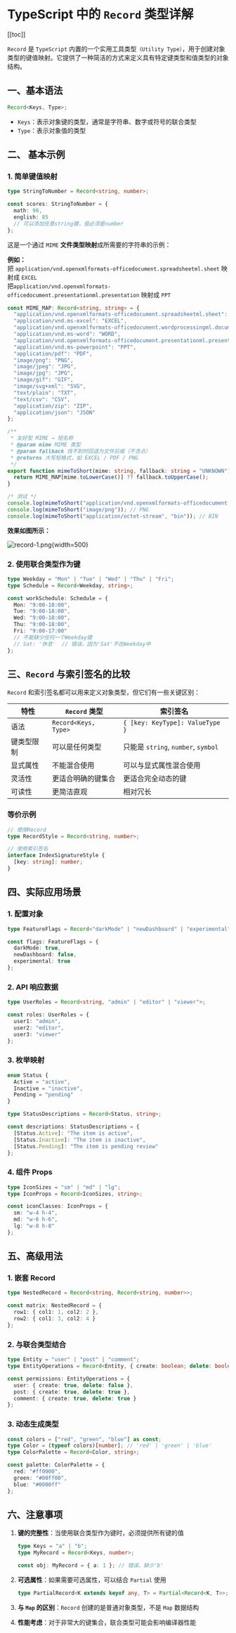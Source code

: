 # TypeScript 中的 `Record` 类型详解

[[toc]]

`Record` 是 `TypeScript` 内置的一个实用工具类型`（Utility Type）`，用于创建对象类型的键值映射。它提供了一种简洁的方式来定义具有特定键类型和值类型的对象结构。

## 一、基本语法

```typescript
Record<Keys, Type>;
```

- `Keys`：表示对象键的类型，通常是字符串、数字或符号的联合类型
- `Type`：表示对象值的类型

## 二、 基本示例

### 1. 简单键值映射

```typescript
type StringToNumber = Record<string, number>;

const scores: StringToNumber = {
  math: 90,
  english: 85
  // 可以添加任意string键，值必须是number
};
```

这是一个通过 `MIME` **文件类型映射**成所需要的字符串的示例：

**例如：**  
把 `application/vnd.openxmlformats-officedocument.spreadsheetml.sheet` 映射成 `EXCEL`  
把`application/vnd.openxmlformats-officedocument.presentationml.presentation` 映射成 `PPT`

```typescript
const MIME_MAP: Record<string, string> = {
  "application/vnd.openxmlformats-officedocument.spreadsheetml.sheet": "EXCEL",
  "application/vnd.ms-excel": "EXCEL",
  "application/vnd.openxmlformats-officedocument.wordprocessingml.document": "WORD",
  "application/vnd.ms-word": "WORD",
  "application/vnd.openxmlformats-officedocument.presentationml.presentation": "PPT",
  "application/vnd.ms-powerpoint": "PPT",
  "application/pdf": "PDF",
  "image/png": "PNG",
  "image/jpeg": "JPG",
  "image/jpg": "JPG",
  "image/gif": "GIF",
  "image/svg+xml": "SVG",
  "text/plain": "TXT",
  "text/csv": "CSV",
  "application/zip": "ZIP",
  "application/json": "JSON"
};

/**
 * 友好型 MIME → 短名称
 * @param mime MIME 类型
 * @param fallback 找不到时回退为文件后缀（不含点）
 * @returns 大写短格式，如 EXCEL / PDF / PNG
 */
export function mimeToShort(mime: string, fallback: string = "UNKNOWN"): string {
  return MIME_MAP[mime.toLowerCase()] ?? fallback.toUpperCase();
}

/* 测试 */
console.log(mimeToShort("application/vnd.openxmlformats-officedocument.spreadsheetml.sheet")); // EXCEL
console.log(mimeToShort("image/png")); // PNG
console.log(mimeToShort("application/octet-stream", "bin")); // BIN
```

**效果如图所示：**

![record-1.png](../images/record-1.png){width=500}

### 2. 使用联合类型作为键

```typescript
type Weekday = "Mon" | "Tue" | "Wed" | "Thu" | "Fri";
type Schedule = Record<Weekday, string>;

const workSchedule: Schedule = {
  Mon: "9:00-18:00",
  Tue: "9:00-18:00",
  Wed: "9:00-18:00",
  Thu: "9:00-18:00",
  Fri: "9:00-17:00"
  // 不能缺少任何一个Weekday键
  // Sat: '休息'  // 错误，因为'Sat'不在Weekday中
};
```

## 三、`Record` 与索引签名的比较

`Record` 和索引签名都可以用来定义对象类型，但它们有一些关键区别：

| 特性       | `Record` 类型        | 索引签名                            |
| ---------- | -------------------- | ----------------------------------- |
| 语法       | `Record<Keys, Type>` | `{ [key: KeyType]: ValueType }`     |
| 键类型限制 | 可以是任何类型       | 只能是 `string`, `number`, `symbol` |
| 显式属性   | 不能混合使用         | 可以与显式属性混合使用              |
| 灵活性     | 更适合明确的键集合   | 更适合完全动态的键                  |
| 可读性     | 更简洁直观           | 相对冗长                            |

### 等价示例

```typescript
// 使用Record
type RecordStyle = Record<string, number>;

// 使用索引签名
interface IndexSignatureStyle {
  [key: string]: number;
}
```

## 四、实际应用场景

### 1. 配置对象

```typescript
type FeatureFlags = Record<"darkMode" | "newDashboard" | "experimental", boolean>;

const flags: FeatureFlags = {
  darkMode: true,
  newDashboard: false,
  experimental: true
};
```

### 2. API 响应数据

```typescript
type UserRoles = Record<string, "admin" | "editor" | "viewer">;

const roles: UserRoles = {
  user1: "admin",
  user2: "editor",
  user3: "viewer"
};
```

### 3. 枚举映射

```typescript
enum Status {
  Active = "active",
  Inactive = "inactive",
  Pending = "pending"
}

type StatusDescriptions = Record<Status, string>;

const descriptions: StatusDescriptions = {
  [Status.Active]: "The item is active",
  [Status.Inactive]: "The item is inactive",
  [Status.Pending]: "The item is pending review"
};
```

### 4. 组件 Props

```typescript
type IconSizes = "sm" | "md" | "lg";
type IconProps = Record<IconSizes, string>;

const iconClasses: IconProps = {
  sm: "w-4 h-4",
  md: "w-6 h-6",
  lg: "w-8 h-8"
};
```

## 五、高级用法

### 1. 嵌套 Record

```typescript
type NestedRecord = Record<string, Record<string, number>>;

const matrix: NestedRecord = {
  row1: { col1: 1, col2: 2 },
  row2: { col1: 3, col2: 4 }
};
```

### 2. 与联合类型结合

```typescript
type Entity = "user" | "post" | "comment";
type EntityOperations = Record<Entity, { create: boolean; delete: boolean }>;

const permissions: EntityOperations = {
  user: { create: true, delete: false },
  post: { create: true, delete: true },
  comment: { create: true, delete: true }
};
```

### 3. 动态生成类型

```typescript
const colors = ["red", "green", "blue"] as const;
type Color = (typeof colors)[number]; // 'red' | 'green' | 'blue'
type ColorPalette = Record<Color, string>;

const palette: ColorPalette = {
  red: "#ff0000",
  green: "#00ff00",
  blue: "#0000ff"
};
```

## 六、注意事项

1. **键的完整性**：当使用联合类型作为键时，必须提供所有键的值

   ```typescript
   type Keys = "a" | "b";
   type MyRecord = Record<Keys, number>;

   const obj: MyRecord = { a: 1 }; // 错误，缺少'b'
   ```

2. **可选属性**：如果需要可选属性，可以结合 `Partial` 使用

   ```typescript
   type PartialRecord<K extends keyof any, T> = Partial<Record<K, T>>;
   ```

3. **与 `Map` 的区别**：`Record` 创建的是普通对象类型，不是 `Map` 数据结构

4. **性能考虑**：对于非常大的键集合，联合类型可能会影响编译器性能
